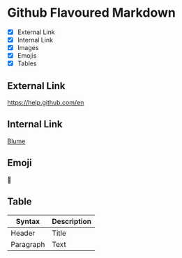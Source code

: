 # Github Flavoured Markdown
- [x] External Link
- [x] Internal Link
- [x] Images
- [x] Emojis
- [x] Tables
## External Link
https://help.github.com/en
## Internal Link
[Blume](https://www.10wallpaper.com/wallpaper/1280x1024/1702/Pink_Gesang_Flower-2017_Flowers_HD_Wallpapers_1280x1024.jpg)
## Emoji
:orangutan:
## Table
| Syntax      | Description |
| ----------- | ----------- |
| Header      | Title       |
| Paragraph   | Text        |
